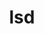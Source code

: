---
title: "lsd"
layout: cache
categories: [package, develop]
meta: {"versions": ["1.0.0"], "compilers": ["gcc@=10.2.1", "gcc@=7.5.0"], "oss": ["centos7", "ubuntu18.04"], "platforms": ["linux"], "targets": ["x86_64_v3"], "stacks": ["developer-tools", "developer-tools-manylinux2014", "root"], "num_specs": 8, "num_specs_by_stack": {"root": 8, "developer-tools-manylinux2014": 4, "developer-tools": 4}}
spec_details: [{"hash": "44mopv3sed2cm36ngjmvwwqxniqnmazv", "compiler": "gcc@=10.2.1", "versions": ["1.0.0"], "os": "centos7", "platform": "linux", "target": "x86_64_v3", "variants": ["build_system=cargo"], "stacks": ["root", "developer-tools-manylinux2014"], "size": "-", "tarball": "https://binaries.spack.io/develop/build_cache/linux-centos7-x86_64_v3/gcc-10.2.1/lsd-1.0.0/linux-centos7-x86_64_v3-gcc-10.2.1-lsd-1.0.0-44mopv3sed2cm36ngjmvwwqxniqnmazv.spack"}, {"hash": "dmmehgtb2k4byxn3exai5a7wc5gupk5t", "compiler": "gcc@=10.2.1", "versions": ["1.0.0"], "os": "centos7", "platform": "linux", "target": "x86_64_v3", "variants": ["build_system=cargo"], "stacks": ["root", "developer-tools-manylinux2014"], "size": "-", "tarball": "https://binaries.spack.io/develop/build_cache/linux-centos7-x86_64_v3/gcc-10.2.1/lsd-1.0.0/linux-centos7-x86_64_v3-gcc-10.2.1-lsd-1.0.0-dmmehgtb2k4byxn3exai5a7wc5gupk5t.spack"}, {"hash": "gd2jfu5cxhuapkqc4rujosnzcm7aao2k", "compiler": "gcc@=10.2.1", "versions": ["1.0.0"], "os": "centos7", "platform": "linux", "target": "x86_64_v3", "variants": ["build_system=cargo"], "stacks": ["root", "developer-tools-manylinux2014"], "size": "-", "tarball": "https://binaries.spack.io/develop/build_cache/linux-centos7-x86_64_v3/gcc-10.2.1/lsd-1.0.0/linux-centos7-x86_64_v3-gcc-10.2.1-lsd-1.0.0-gd2jfu5cxhuapkqc4rujosnzcm7aao2k.spack"}, {"hash": "noqgrrbvdzt2jujohscb26inyyy5futj", "compiler": "gcc@=10.2.1", "versions": ["1.0.0"], "os": "centos7", "platform": "linux", "target": "x86_64_v3", "variants": ["build_system=cargo"], "stacks": ["root", "developer-tools-manylinux2014"], "size": "-", "tarball": "https://binaries.spack.io/develop/build_cache/linux-centos7-x86_64_v3/gcc-10.2.1/lsd-1.0.0/linux-centos7-x86_64_v3-gcc-10.2.1-lsd-1.0.0-noqgrrbvdzt2jujohscb26inyyy5futj.spack"}, {"hash": "tmrf63bpyqmdecsumhqf66bl2mnuzcvs", "compiler": "gcc@=7.5.0", "versions": ["1.0.0"], "os": "ubuntu18.04", "platform": "linux", "target": "x86_64_v3", "variants": ["build_system=cargo"], "stacks": ["root", "developer-tools"], "size": "-", "tarball": "https://binaries.spack.io/develop/build_cache/linux-ubuntu18.04-x86_64_v3/gcc-7.5.0/lsd-1.0.0/linux-ubuntu18.04-x86_64_v3-gcc-7.5.0-lsd-1.0.0-tmrf63bpyqmdecsumhqf66bl2mnuzcvs.spack"}, {"hash": "grsqilaqfpxnlsjixvlecoc5irjh4l4n", "compiler": "gcc@=7.5.0", "versions": ["1.0.0"], "os": "ubuntu18.04", "platform": "linux", "target": "x86_64_v3", "variants": ["build_system=cargo"], "stacks": ["root", "developer-tools"], "size": "-", "tarball": "https://binaries.spack.io/develop/build_cache/linux-ubuntu18.04-x86_64_v3/gcc-7.5.0/lsd-1.0.0/linux-ubuntu18.04-x86_64_v3-gcc-7.5.0-lsd-1.0.0-grsqilaqfpxnlsjixvlecoc5irjh4l4n.spack"}, {"hash": "letmmg6v4cfhnp4jlumrzhp67noazjzu", "compiler": "gcc@=7.5.0", "versions": ["1.0.0"], "os": "ubuntu18.04", "platform": "linux", "target": "x86_64_v3", "variants": ["build_system=cargo"], "stacks": ["root", "developer-tools"], "size": "-", "tarball": "https://binaries.spack.io/develop/build_cache/linux-ubuntu18.04-x86_64_v3/gcc-7.5.0/lsd-1.0.0/linux-ubuntu18.04-x86_64_v3-gcc-7.5.0-lsd-1.0.0-letmmg6v4cfhnp4jlumrzhp67noazjzu.spack"}, {"hash": "ubm5536mb47qpeusvhcppfcz2gwysm6s", "compiler": "gcc@=7.5.0", "versions": ["1.0.0"], "os": "ubuntu18.04", "platform": "linux", "target": "x86_64_v3", "variants": ["build_system=cargo"], "stacks": ["root", "developer-tools"], "size": "-", "tarball": "https://binaries.spack.io/develop/build_cache/linux-ubuntu18.04-x86_64_v3/gcc-7.5.0/lsd-1.0.0/linux-ubuntu18.04-x86_64_v3-gcc-7.5.0-lsd-1.0.0-ubm5536mb47qpeusvhcppfcz2gwysm6s.spack"}]
---